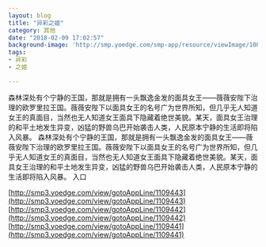 ```yaml
---
layout: blog
title: "异彩之姬"
category: 其他
date: "2018-02-09 17:02:57"
background-image: 'http://smp.yoedge.com/smp-app/resource/viewImage/1002007appline.png'
tags:
- 异彩
- 之姬

---
```

森林深处有个宁静的王国，那就是拥有一头飘逸金发的面具女王——薇薇安陛下治理的欧罗里拉王国。薇薇安陛下以面具女王的名号广为世界所知，但几乎无人知道女王的真面目，当然也无人知道女王面具下隐藏着绝世美貌。某天，面具女王治理的和平土地发生异变，凶猛的野兽乌巴开始袭击人类，人民原本宁静的生活即将陷入风暴。
森林深处有个宁静的王国，那就是拥有一头飘逸金发的面具女王——薇薇安陛下治理的欧罗里拉王国。薇薇安陛下以面具女王的名号广为世界所知，但几乎无人知道女王的真面目，当然也无人知道女王面具下隐藏着绝世美貌。某天，面具女王治理的和平土地发生异变，凶猛的野兽乌巴开始袭击人类，人民原本宁静的生活即将陷入风暴。
入口

[http://smp3.yoedge.com/view/gotoAppLine/1109443](http://smp3.yoedge.com/view/gotoAppLine/1109443)
[http://smp3.yoedge.com/view/gotoAppLine/1109442](http://smp3.yoedge.com/view/gotoAppLine/1109442)
[http://smp3.yoedge.com/view/gotoAppLine/1109441](http://smp3.yoedge.com/view/gotoAppLine/1109441)

        
